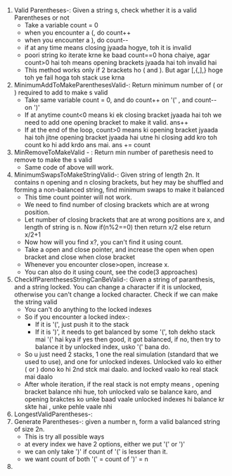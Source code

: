 1. Valid Parentheses-: Given a string s, check whether it is a valid Parentheses or not
   - Take a variable count  = 0
   - when you encounter a (, do count++
   - when you encounter a ), do count--
   - if at any time means closing jyaada hogye, toh it is invalid
   - poori string ko iterate krne ke baad count==0 hona chaiye, agar count>0 hai toh means opening brackets jyaada hai toh invalid hai
   - This method works only if 2 brackets ho ( and ). But agar [,{,],}  hoge toh ye fail hoga toh stack use krna
2. MinimumAddToMakeParenthesesValid-: Return minimum number of ( or ) required to add to make s valid
   - Take same variable count = 0, and do count++ on '(' ,  and count-- on ')'
   - If at anytime count<0 means ki ek closing bracket jyaada hai toh we need to add one opening bracket to make it valid. ans++
   - If at the end of the loop, count>0 means ki opening bracket jyaada hai toh jitne opening bracket jyaada hai utne hi closing add kro toh count ko hi add krdo ans mai. ans += count
3. MinRemoveToMakeValid - : Return min number of parethesis need to remove to make the s valid
   - Same code of above will work.
4. MinimumSwapsToMakeStringValid-: Given string of length 2n. It contains n opening and n closing brackets, but hey may be shuffled and forming a non-balanced string, find minimum swaps to make it balanced
   - This time count pointer will not work.
   - We need to find number of closing brackets which are at wrong position.
   - Let number of closing brackets that are at wrong positions are x, and length of string is n. Now if(n%2==0) then return x/2 else return x/2+1
   - Now how will you find x?, you can't find it using count.
   - Take a open and close pointer, and increase the open when open bracket and close when close bracket
   - Whenever you encounter close>open, increase x.
   - You can also do it using count, see the code(3 approaches)
5. CheckIfParenthesesStringCanBeValid-: Given a string of paranthesis, and a string locked. You can change a character if it is unlocked, otherwise you can't change a locked character. Check if we can make the string valid
   - You can't do anything to the locked indexes
   - So if you encounter a locked index-:
      - If it is '(', just push it to the stack
      - If it is ')', it needs to get balanced by some '(', toh dekho stack mai '(' hai kya if yes then good, it got balanced, if no, then try to balance it by unlocked index, usko '(' bana do.
   - So u just need 2 stacks, 1 one the real simulation (standard that we used to use), and one for unlocked indexes. Unlocked valo ko either ( or ) dono ko hi 2nd stck mai daalo. and locked vaalo ko real stack mai daalo 
   - After whole iteration, if the real stack is not empty means , opening bracket balance nhi hue, toh unlocked valo se balance karo, and opening brakctes ko unke baad vaale unlocked indexes hi balance kr skte hai , unke pehle vaale nhi
6. LongestValidParentheses-: 
7. Generate Parentheses-: given a number n, form a valid balanced string of size 2n.
   - This is try all possible ways
   - at every index we have 2 options, either we put '(' or ')'
   - we can only take ')' if count of '(' is lesser than it.
   - we want count of both '(' = count of ')' = n
8. 
